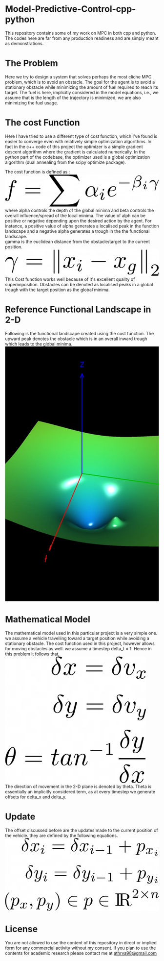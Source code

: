 # Model-Predictive-Control-cpp-python
This repository contains some of my work on MPC in both cpp and python. The codes here are far from any production readiness and are simply meant as demonstrations.

# The Problem

Here we try to design a system that solves perhaps the most cliche MPC problem, which is to avoid an obstacle. The goal for the agent is to avoid a stationary obstacle while minimizing the amount of fuel required to reach its target. The fuel is here, implicitly considered in the model equations, i.e., we assume that is the length of the trajectory is minimized, we are also minimizing the fuel usage.

# The cost Function

Here I have tried to use a different type of cost function, which I've found is easier to converge even with relatively simple optimization algorithms. In fact in the c++ code of this project the optimizer is a simple gradient descent algorithm where the gradient is calculated numerically. In the python part of the codebase, the optimizer used is a global optimization algorithm (dual annealing from the scipy optimize package). 

The cost function is defined as :<br />
![alt text](https://github.com/NonStopEagle137/Model-Predictive-Control-cpp-python/blob/main/Images/general_cost.png?raw=true)
<br />
where alpha controls the depth of the global minima and beta controls the overall influence/spread of the local minima. The value of alph can be positive or negative depending upon the desired action by the agent. For instance, a positive value of alpha generates a localised peak in the function landscape and a negative alpha generates a trough in the the functional landscape.<br />
gamma is the euclidean distance from the obstacle/target to the current position. <br />
![alt text](https://github.com/NonStopEagle137/Model-Predictive-Control-cpp-python/blob/main/Images/gamma.png?raw=true)
<br />
This Cost function works well because of it's excellent quality of superimposition. Obstacles can be denoted as localised peaks in a global trough with the target position as the global minima.
# Reference Functional Landscape in 2-D
Following is the functional landscape created using the cost function. The upward peak denotes the obstacle which is in an overall inward trough which leads to the global minima. <br />
![alt text](https://github.com/NonStopEagle137/Model-Predictive-Control-cpp-python/blob/main/Images/functional_landscape.jpeg?raw=true)
# Mathematical Model

The mathematical model used in this particular project is a very simple one. we assume a vehicle travelling toward a target position while avoiding a stationary obstacle. The cost function used in this project, however allows for moving obstacles as well. we assume a timestep delta_t = 1. Hence in this problem it follows that, <br />
![alt text](https://github.com/NonStopEagle137/Model-Predictive-Control-cpp-python/blob/main/Images/model_1.png?raw=true)
<br />
The direction of movement in the 2-D plane is denoted by theta. Theta is essentially an implicitly considered term, as at every timestep we generate offsets for delta_x and delta_y.

# Update

The offset discussed before are the updates made to the current position of the vehicle. they are defined by the following equations.
<br />
![alt text](https://github.com/NonStopEagle137/Model-Predictive-Control-cpp-python/blob/main/Images/update.png?raw=true)
<br />

# License

You are not allowed to use the content of this repository in direct or implied form for any commercial activity without my consent. If you plan to use the contents for academic research please contact me at athrva98@gmail.com


